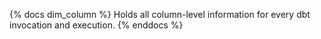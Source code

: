 {% docs dim_column %}
Holds all column-level information for every dbt invocation and execution.
{% enddocs %}
